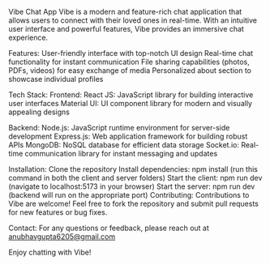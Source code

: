 Vibe Chat App
Vibe is a modern and feature-rich chat application that allows users to connect with their loved ones in real-time. With an intuitive user interface and powerful features, Vibe provides an immersive chat experience.

Features:
User-friendly interface with top-notch UI design
Real-time chat functionality for instant communication
File sharing capabilities (photos, PDFs, videos) for easy exchange of media
Personalized about section to showcase individual profiles


Tech Stack:
Frontend:
React JS: JavaScript library for building interactive user interfaces
Material UI: UI component library for modern and visually appealing designs

Backend:
Node.js: JavaScript runtime environment for server-side development
Express.js: Web application framework for building robust APIs
MongoDB: NoSQL database for efficient data storage
Socket.io: Real-time communication library for instant messaging and updates


Installation:
Clone the repository
Install dependencies: npm install (run this command in both the client and server folders)
Start the client: npm run dev (navigate to localhost:5173 in your browser)
Start the server: npm run dev (backend will run on the appropriate port)
Contributing:
Contributions to Vibe are welcome! Feel free to fork the repository and submit pull requests for new features or bug fixes.



Contact:
For any questions or feedback, please reach out at anubhavgupta6205@gmail.com

Enjoy chatting with Vibe!
